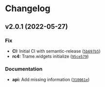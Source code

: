 # Changelog

<!--next-version-placeholder-->

## v2.0.1 (2022-05-27)
### Fix
* **CI:** Initial CI with semantic-release ([`5b697b5`](https://github.com/Kitware/trame-matplotlib/commit/5b697b5914076339a8cd4b8d9e95657975eda8b5))
* **rc4:** Trame.widgets initialize ([`95ce579`](https://github.com/Kitware/trame-matplotlib/commit/95ce579745a0a273744dcf5905b465ed880a8a76))

### Documentation
* **api:** Add missing information ([`310061e`](https://github.com/Kitware/trame-matplotlib/commit/310061ed08d703c4ccd40dcb9696d87409429869))
